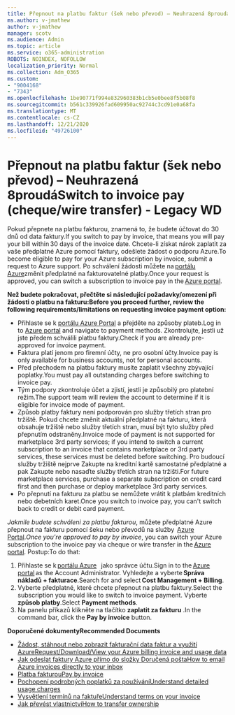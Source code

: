 ```yaml
---
title: Přepnout na platbu faktur (šek nebo převod) – Neuhrazená 8proudá
ms.author: v-jmathew
author: v-jmathew
manager: scotv
ms.audience: Admin
ms.topic: article
ms.service: o365-administration
ROBOTS: NOINDEX, NOFOLLOW
localization_priority: Normal
ms.collection: Adm_O365
ms.custom:
- "9004168"
- "7343"
ms.openlocfilehash: 1be90771f994e832960383b1cb5e0bee8f5b08f8
ms.sourcegitcommit: b561c339926fad609950ac92744c3cd91e0a68fa
ms.translationtype: MT
ms.contentlocale: cs-CZ
ms.lasthandoff: 12/21/2020
ms.locfileid: "49726100"
---
```

# <a name="switch-to-invoice-pay-chequewire-transfer---legacy-wd"></a><span data-ttu-id="74f86-102">Přepnout na platbu faktur (šek nebo převod) – Neuhrazená 8proudá</span><span class="sxs-lookup"><span data-stu-id="74f86-102">Switch to invoice pay (cheque/wire transfer) - Legacy WD</span></span>

<span data-ttu-id="74f86-103">Pokud přepnete na platbu fakturou, znamená to, že budete účtovat do 30 dnů od data faktury.</span><span class="sxs-lookup"><span data-stu-id="74f86-103">If you switch to pay by invoice, that means you will pay your bill within 30 days of the invoice date.</span></span> <span data-ttu-id="74f86-104">Chcete-li získat nárok zaplatit za vaše předplatné Azure pomocí faktury, odešlete žádost o podporu Azure.</span><span class="sxs-lookup"><span data-stu-id="74f86-104">To become eligible to pay for your Azure subscription by invoice, submit a request to Azure support.</span></span> <span data-ttu-id="74f86-105">Po schválení žádosti můžete na [portálu Azure](https://portal.azure.com/)změnit předplatné na fakturovatelné platby.</span><span class="sxs-lookup"><span data-stu-id="74f86-105">Once your request is approved, you can switch a subscription to invoice pay in the [Azure portal](https://portal.azure.com/).</span></span>

<span data-ttu-id="74f86-106">**Než budete pokračovat, přečtěte si následující požadavky/omezení při žádosti o platbu na fakturu:**</span><span class="sxs-lookup"><span data-stu-id="74f86-106">**Before you proceed further, review the following requirements/limitations on requesting invoice payment option:**</span></span>

- <span data-ttu-id="74f86-107">Přihlaste se k [portálu Azure Portal](https://portal.azure.com/) a přejděte na způsoby plateb.</span><span class="sxs-lookup"><span data-stu-id="74f86-107">Log in to [Azure portal](https://portal.azure.com/) and navigate to payment methods.</span></span> <span data-ttu-id="74f86-108">Zkontrolujte, jestli už jste předem schválili platbu faktury.</span><span class="sxs-lookup"><span data-stu-id="74f86-108">Check if you are already pre-approved for invoice payment.</span></span>
- <span data-ttu-id="74f86-109">Faktura platí jenom pro firemní účty, ne pro osobní účty.</span><span class="sxs-lookup"><span data-stu-id="74f86-109">Invoice pay is only available for business accounts, not for personal accounts.</span></span>
- <span data-ttu-id="74f86-110">Před přechodem na platbu faktury musíte zaplatit všechny zbývající poplatky.</span><span class="sxs-lookup"><span data-stu-id="74f86-110">You must pay all outstanding charges before switching to invoice pay.</span></span>
- <span data-ttu-id="74f86-111">Tým podpory zkontroluje účet a zjistí, jestli je způsobilý pro platební režim.</span><span class="sxs-lookup"><span data-stu-id="74f86-111">The support team will review the account to determine if it is eligible for invoice mode of payment.</span></span>
- <span data-ttu-id="74f86-112">Způsob platby faktury není podporován pro služby třetích stran pro tržiště. Pokud chcete změnit aktuální předplatné na fakturu, která obsahuje tržiště nebo služby třetích stran, musí být tyto služby před přepnutím odstraněny.</span><span class="sxs-lookup"><span data-stu-id="74f86-112">Invoice mode of payment is not supported for marketplace 3rd party services; if you intend to switch a current subscription to an invoice that contains marketplace or 3rd party services, these services must be deleted before switching.</span></span> <span data-ttu-id="74f86-113">Pro budoucí služby tržiště nejprve Zakupte na kreditní kartě samostatné předplatné a pak Zakupte nebo nasaďte služby třetích stran na tržišti.</span><span class="sxs-lookup"><span data-stu-id="74f86-113">For future marketplace services, purchase a separate subscription on credit card first and then purchase or deploy marketplace 3rd party services.</span></span>
- <span data-ttu-id="74f86-114">Po přepnutí na fakturu za platbu se nemůžete vrátit k platbám kreditních nebo debetních karet.</span><span class="sxs-lookup"><span data-stu-id="74f86-114">Once you switch to invoice pay, you can't switch back to credit or debit card payment.</span></span>

<span data-ttu-id="74f86-115">*Jakmile budete schváleni za platbu fakturou*, můžete předplatné Azure přepnout na fakturu pomocí šeku nebo převodů na služby  [Azure Portal](https://portal.azure.com/).</span><span class="sxs-lookup"><span data-stu-id="74f86-115">*Once you're approved to pay by invoice*, you can switch your Azure subscription to the invoice pay via cheque or wire transfer in the [Azure portal](https://portal.azure.com/).</span></span>
<span data-ttu-id="74f86-116">Postup:</span><span class="sxs-lookup"><span data-stu-id="74f86-116">To do that:</span></span>

1. <span data-ttu-id="74f86-117">Přihlaste se k [portálu Azure](https://portal.azure.com/)   jako správce účtu.</span><span class="sxs-lookup"><span data-stu-id="74f86-117">Sign in to the [Azure portal](https://portal.azure.com/) as the Account Administrator.</span></span> <span data-ttu-id="74f86-118">Vyhledejte a vyberte **Správa nákladů + fakturace**.</span><span class="sxs-lookup"><span data-stu-id="74f86-118">Search for and select **Cost Management + Billing**.</span></span>
2. <span data-ttu-id="74f86-119">Vyberte předplatné, které chcete přepnout na platbu faktury.</span><span class="sxs-lookup"><span data-stu-id="74f86-119">Select the subscription you would like to switch to invoice payment.</span></span> <span data-ttu-id="74f86-120">Vyberte **způsob platby**.</span><span class="sxs-lookup"><span data-stu-id="74f86-120">Select **Payment methods**.</span></span>
3. <span data-ttu-id="74f86-121">Na panelu příkazů klikněte na tlačítko **zaplatit za fakturu** .</span><span class="sxs-lookup"><span data-stu-id="74f86-121">In the command bar, click the **Pay by invoice** button.</span></span>

<span data-ttu-id="74f86-122">**Doporučené dokumenty**</span><span class="sxs-lookup"><span data-stu-id="74f86-122">**Recommended Documents**</span></span>

- [<span data-ttu-id="74f86-123">Žádost, stáhnout nebo zobrazit fakturační data faktur a využití Azure</span><span class="sxs-lookup"><span data-stu-id="74f86-123">Request/Download/View your Azure billing invoice and usage data</span></span>](https://docs.microsoft.com/azure/billing/billing-download-azure-invoice-daily-usage-date)
- [<span data-ttu-id="74f86-124">Jak odeslat faktury Azure přímo do složky Doručená pošta</span><span class="sxs-lookup"><span data-stu-id="74f86-124">How to email Azure invoices directly to your inbox</span></span>](https://docs.microsoft.com/azure/billing/billing-download-azure-invoice-daily-usage-date)
- [<span data-ttu-id="74f86-125">Platba fakturou</span><span class="sxs-lookup"><span data-stu-id="74f86-125">Pay by invoice</span></span>](https://docs.microsoft.com/azure/billing/billing-how-to-pay-by-invoice)
- [<span data-ttu-id="74f86-126">Pochopení podrobných poplatků za používání</span><span class="sxs-lookup"><span data-stu-id="74f86-126">Understand detailed usage charges</span></span>](https://docs.microsoft.com/azure/billing/billing-understand-your-bill)
- [<span data-ttu-id="74f86-127">Vysvětlení termínů na faktuře</span><span class="sxs-lookup"><span data-stu-id="74f86-127">Understand terms on your invoice</span></span>](https://docs.microsoft.com/azure/billing/billing-understand-your-invoice)
- [<span data-ttu-id="74f86-128">Jak převést vlastnictví</span><span class="sxs-lookup"><span data-stu-id="74f86-128">How to transfer ownership</span></span>](https://docs.microsoft.com/azure/billing/billing-subscription-transfer)
